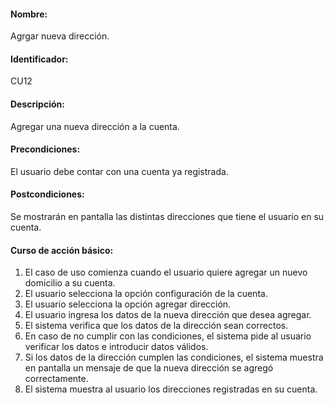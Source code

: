 #### Nombre: 
Agrgar nueva dirección.
#### Identificador: 
CU12
#### Descripción: 
Agregar una nueva dirección a la cuenta.
#### Precondiciones: 
El usuario debe contar con una cuenta ya registrada.
#### Postcondiciones: 
Se mostrarán en pantalla las distintas direcciones que tiene el usuario en su cuenta.
#### Curso de acción básico:
1.	El caso de uso comienza cuando el usuario quiere agregar un nuevo domicilio a su cuenta.
2.	El usuario selecciona la opción configuración de la cuenta.
3.	El usuario selecciona la opción agregar dirección.
4.	El usuario ingresa los datos de la nueva dirección que desea agregar.
5.	El sistema verifica que los datos  de la dirección sean correctos.
6.	En caso de no cumplir con las condiciones, el sistema pide al usuario verificar los datos e introducir datos válidos.
7.	Si los datos de la dirección cumplen las condiciones, el sistema muestra en pantalla un mensaje de que la nueva dirección se agregó correctamente.
8.	El sistema muestra al usuario los direcciones registradas en su cuenta.
